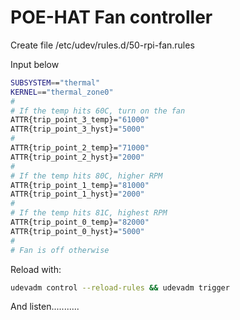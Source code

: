 # POE-HAT Fan controller
  
Create file /etc/udev/rules.d/50-rpi-fan.rules  
  
Input below  
  
```bash
SUBSYSTEM=="thermal"
KERNEL=="thermal_zone0"
#
# If the temp hits 60C, turn on the fan
ATTR{trip_point_3_temp}="61000"
ATTR{trip_point_3_hyst}="5000"
#
ATTR{trip_point_2_temp}="71000"
ATTR{trip_point_2_hyst}="2000"
#
# If the temp hits 80C, higher RPM
ATTR{trip_point_1_temp}="81000"
ATTR{trip_point_1_hyst}="2000"
#
# If the temp hits 81C, highest RPM
ATTR{trip_point_0_temp}="82000"
ATTR{trip_point_0_hyst}="5000"
#
# Fan is off otherwise
```

Reload with:  
  
```bash
udevadm control --reload-rules && udevadm trigger
```  
  
And listen...........  
  